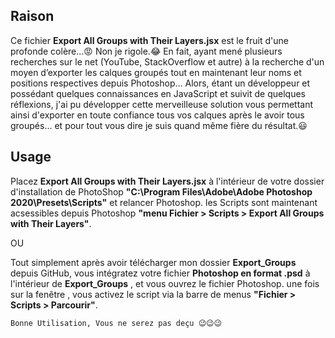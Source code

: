 ## Raison

Ce fichier **Export All Groups with Their Layers.jsx** est le fruit d'une profonde colère...😡 Non je rigole.😂 En fait, ayant mené plusieurs recherches sur le net (YouTube, StackOverflow et autre) à la recherche d'un moyen d’exporter les calques groupés tout en maintenant leur noms et positions respectives depuis Photoshop... Alors, étant un développeur et possédant quelques connaissances en JavaScript et suivit de quelques réflexions, j'ai pu développer cette merveilleuse solution vous permettant ainsi d'exporter en toute confiance tous vos calques après le avoir tous groupés... et pour tout vous dire je suis quand même fière du résultat.😃


## Usage

Placez **Export All Groups with Their Layers.jsx** à l'intérieur de votre dossier d'installation de PhotoShop **"C:\Program Files\Adobe\Adobe Photoshop 2020\Presets\Scripts\"** et  relancer Photoshop. les Scripts sont maintenant acsessibles depuis Photoshop **"menu Fichier > Scripts > Export All Groups with Their Layers"**.

OU

Tout simplement après avoir télécharger mon dossier **Export_Groups** depuis GitHub, vous intégratez votre fichier **Photoshop en format .psd** à l'intérieur de **Export_Groups**  , et vous ouvrez le fichier Photoshop. une fois sur la fenêtre , vous  activez le script via la barre de menus **"Fichier > Scripts > Parcourir"**.

    Bonne Utilisation, Vous ne serez pas deçu 😉😉😉
